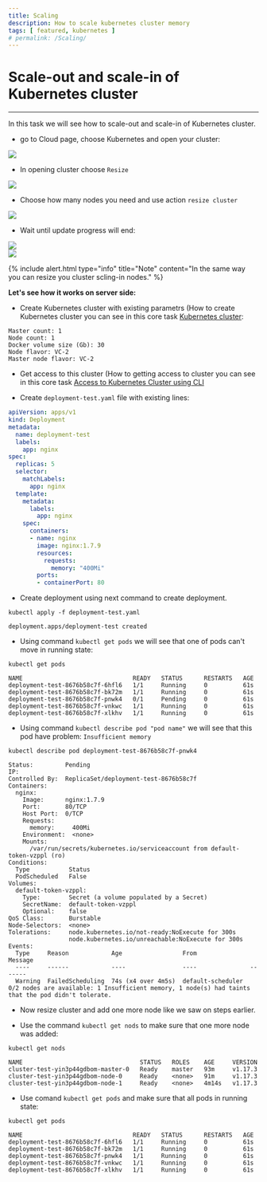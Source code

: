 ```yaml
---
title: Scaling
description: How to scale kubernetes cluster memory 
tags: [ featured, kubernetes ]
# permalink: /Scaling/
---
```

# Scale-out and scale-in of Kubernetes cluster
---

In this task we will see how to scale-out and scale-in of Kubernetes cluster.

 

- go to Cloud page, choose Kubernetes and open your cluster:

![](../../assets/img/scaling/choose_cluster.png)   

- In opening cluster choose `Resize`  

![](../../assets/img/scaling/resize_node1.png) 

- Choose how many nodes you need and use action `resize cluster`  

![](../../assets/img/scaling/resize_node.png)  

- Wait until update progress will end:

![](../../assets/img/scaling/cluster_update.png)    
![](../../assets/img/scaling/cluster_update2.png)   

{% include alert.html type="info" title="Note" content="In the same way you can resize you cluster scling-in nodes." %} 

 **Let's see how it works on server side:** 

- Create Kubernetes cluster with existing parametrs (How to create Kubernetes cluster you can see in this core task [Kubernetes cluster](https://ventuscloud.eu/docs/Kubernetes/Kubernetes%20Cluster):

```
Master count: 1
Node count: 1
Docker volume size (Gb): 30
Node flavor: VC-2
Master node flavor: VC-2
```

- Get access to this cluster (How to getting access to cluster you can see in this core task [Access to Kubernetes Cluster using CLI](https://ventuscloud.eu/docs/Kubernetes/access-by-cli) 

- Create `deployment-test.yaml` file with existing lines:    

```yaml
apiVersion: apps/v1
kind: Deployment
metadata:
  name: deployment-test
  labels:
    app: nginx
spec:
  replicas: 5
  selector:
    matchLabels:
      app: nginx
  template:
    metadata:
      labels:
        app: nginx
    spec:
      containers:
      - name: nginx
        image: nginx:1.7.9
        resources:
          requests:
            memory: "400Mi"
        ports:
        - containerPort: 80
```
- Create deployment using next command to create deployment.   
```
kubectl apply -f deployment-test.yaml
```
```console
deployment.apps/deployment-test created
```

- Using command `kubectl get pods` we will see that one of pods can't move in running state:   
```
kubectl get pods
```
```console
NAME                               READY   STATUS      RESTARTS   AGE
deployment-test-8676b58c7f-6hfl6   1/1     Running     0          61s
deployment-test-8676b58c7f-bk72m   1/1     Running     0          61s
deployment-test-8676b58c7f-pnwk4   0/1     Pending     0          61s
deployment-test-8676b58c7f-vnkwc   1/1     Running     0          61s
deployment-test-8676b58c7f-xlkhv   1/1     Running     0          61s
```

- Using command `kubectl describe pod "pod name"` we will see that this pod have problem: `Insufficient memory`    
```
kubectl describe pod deployment-test-8676b58c7f-pnwk4
```
```console
Status:         Pending
IP:
Controlled By:  ReplicaSet/deployment-test-8676b58c7f
Containers:
  nginx:
    Image:      nginx:1.7.9
    Port:       80/TCP
    Host Port:  0/TCP
    Requests:
      memory:     400Mi
    Environment:  <none>
    Mounts:
      /var/run/secrets/kubernetes.io/serviceaccount from default-token-vzppl (ro)
Conditions:
  Type           Status
  PodScheduled   False
Volumes:
  default-token-vzppl:
    Type:        Secret (a volume populated by a Secret)
    SecretName:  default-token-vzppl
    Optional:    false
QoS Class:       Burstable
Node-Selectors:  <none>
Tolerations:     node.kubernetes.io/not-ready:NoExecute for 300s
                 node.kubernetes.io/unreachable:NoExecute for 300s
Events:
  Type     Reason            Age                 From               Message
  ----     ------            ----                ----               -------
  Warning  FailedScheduling  74s (x4 over 4m5s)  default-scheduler  0/2 nodes are available: 1 Insufficient memory, 1 node(s) had taints that the pod didn't tolerate.
```

- Now resize cluster and add one more node like we saw on steps earlier.

- Use the command `kubectl get nods` to make sure that one more node was added: 
```
kubectl get nods
```
```concole
NAME                                 STATUS   ROLES    AGE     VERSION
cluster-test-yin3p44gdbom-master-0   Ready    master   93m     v1.17.3
cluster-test-yin3p44gdbom-node-0     Ready    <none>   91m     v1.17.3
cluster-test-yin3p44gdbom-node-1     Ready    <none>   4m14s   v1.17.3
```

- Use comand `kubectl get pods` and make sure that all pods in running state: 
```
kubectl get pods
```
```console
NAME                               READY   STATUS      RESTARTS   AGE
deployment-test-8676b58c7f-6hfl6   1/1     Running     0          61s
deployment-test-8676b58c7f-bk72m   1/1     Running     0          61s
deployment-test-8676b58c7f-pnwk4   1/1     Running     0          61s
deployment-test-8676b58c7f-vnkwc   1/1     Running     0          61s
deployment-test-8676b58c7f-xlkhv   1/1     Running     0          61s
```



